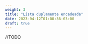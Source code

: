 ```yaml
---
weight: 3
title: "Lista duplamente encadeada"
date: 2023-04-12T01:00:36-03:00
draft: true
---
```


//TODO